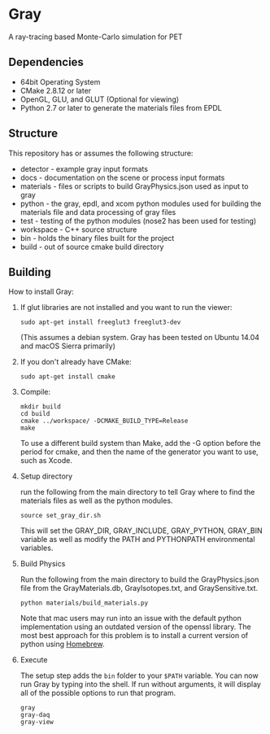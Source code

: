 # Gray
A ray-tracing based Monte-Carlo simulation for PET

## Dependencies
* 64bit Operating System
* CMake 2.8.12 or later
* OpenGL, GLU, and GLUT (Optional for viewing)
* Python 2.7 or later to generate the materials files from EPDL

## Structure
This repository has or assumes the following structure:
* detector - example gray input formats
* docs - documentation on the scene or process input formats
* materials - files or scripts to build GrayPhysics.json used as input to gray
* python - the gray, epdl, and xcom python modules used for building the
materials file and data processing of gray files
* test - testing of the python modules (nose2 has been used for testing)
* workspace - C++ source structure
* bin - holds the binary files built for the project
* build - out of source cmake build directory

## Building
How to install Gray:

1. If glut libraries are not installed and you want to run the viewer:

    ```
    sudo apt-get install freeglut3 freeglut3-dev
    ```
    (This assumes a debian system.  Gray has been tested on Ubuntu 14.04 and
    macOS Sierra primarily)

2. If you don't already have CMake:

    ```
    sudo apt-get install cmake
    ```

3. Compile:

    ```
    mkdir build
    cd build
    cmake ../workspace/ -DCMAKE_BUILD_TYPE=Release
    make
    ```

    To use a different build system than Make, add the -G option before the
    period for cmake, and then the name of the generator you want to use, such
    as Xcode.

4. Setup directory

    run the following from the main directory to tell Gray where to find the
    materials files as well as the python modules.
    ```
    source set_gray_dir.sh
    ```

    This will set the GRAY_DIR, GRAY_INCLUDE, GRAY_PYTHON, GRAY_BIN variable as
    well as modify the PATH and PYTHONPATH environmental variables.

5. Build Physics

    Run the following from the main directory to build the GrayPhysics.json
    file from the GrayMaterials.db, GrayIsotopes.txt, and GraySensitive.txt.
    ```
    python materials/build_materials.py
    ```
    Note that mac users may run into an issue with the default python
    implementation using an outdated version of the openssl library.  The most
    best approach for this problem is to install a current version of python
    using [Homebrew](https://brew.sh/).

6. Execute

    The setup step adds the ```bin``` folder to your ```$PATH``` variable.
    You can now run Gray by typing into the shell.  If run without arguments,
    it will display all of the possible options to run that program.
    ```
    gray
    gray-daq
    gray-view
    ```
